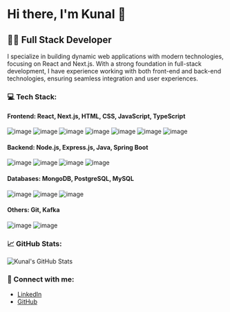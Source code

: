 <!--
**Kunalp9/Kunalp9** is a ✨ _special_ ✨ repository because its `README.md` (this file) appears on your GitHub profile.

Here are some ideas to get you started:

- 🔭 I’m currently working on ...
- 🌱 I’m currently learning ...
- 👯 I’m looking to collaborate on ...
- 🤔 I’m looking for help with ...
- 💬 Ask me about ...
- 📫 How to reach me: ...
- 😄 Pronouns: ...
- ⚡ Fun fact: ...
-->

# Hi there, I'm Kunal 👋

## 👨‍💻 Full Stack Developer 

I specialize in building dynamic web applications with modern technologies, focusing on React and Next.js. With a strong foundation in full-stack development, I have experience working with both front-end and back-end technologies, ensuring seamless integration and user experiences.

### 💻 Tech Stack:
#### **Frontend**: React, Next.js, HTML, CSS, JavaScript, TypeScript
![image](https://github.com/user-attachments/assets/37bf4b1b-55b3-43dd-94a2-2958d710b55b)
![image](https://github.com/user-attachments/assets/4f82d062-8d3b-4b13-9c49-c6a49ca0e03f)
![image](https://github.com/user-attachments/assets/6ce1f373-0122-4e09-a5d5-d1a015c9cae9)
![image](https://github.com/user-attachments/assets/5ba82d89-f51f-4d8f-b94d-39e598f06fa8)
![image](https://github.com/user-attachments/assets/fefb3d0b-33cd-46e1-80ee-ee1bdf54f97a)
![image](https://github.com/user-attachments/assets/d830e6ae-c393-4f1f-aca9-5ad467ddd631)
![image](https://github.com/user-attachments/assets/77bb0c7e-342a-4af1-bac5-f9bf6c57cae3)


#### **Backend**: Node.js, Express.js, Java, Spring Boot
![image](https://github.com/user-attachments/assets/68539bef-29cb-4725-a586-686a47b01077)
![image](https://github.com/user-attachments/assets/7fe5037e-6bad-4d91-988b-a0341c51f494)
![image](https://github.com/user-attachments/assets/90dfd270-bab1-4cbf-a125-e48489d9fee2)
![image](https://github.com/user-attachments/assets/1881c0b2-431e-4636-a2e9-8b40d8708b8b)

#### **Databases**: MongoDB, PostgreSQL, MySQL
![image](https://github.com/user-attachments/assets/0f1e6418-94dc-46d4-8eb2-ea0e744073a4)
![image](https://github.com/user-attachments/assets/a887b6f6-2b45-4f86-b952-5878db18fd17)
![image](https://github.com/user-attachments/assets/fcb333b3-96df-46e6-8373-8499f7781396)

#### **Others**: Git, Kafka
![image](https://github.com/user-attachments/assets/4121630f-564a-4900-851f-0aef3c8c5057)
![image](https://github.com/user-attachments/assets/80d144cd-16c9-43c5-9750-e2c1cec3f413)



### 📈 GitHub Stats:
![Kunal's GitHub Stats](https://github-readme-stats.vercel.app/api?username=Kunalp9&show_icons=true&hide_title=true&count_private=true&hide=prs)

### 🔗 Connect with me:
- [LinkedIn](https://www.linkedin.com/in/kunal-pawar-239279230/)
- [GitHub](https://github.com/Kunalp9)
